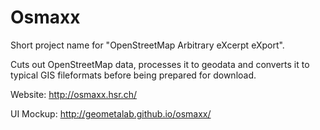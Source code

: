 # Osmaxx
Short project name for "OpenStreetMap Arbitrary eXcerpt eXport".

Cuts out OpenStreetMap data, processes it to geodata and converts it to typical GIS fileformats before being prepared for download. 

Website: http://osmaxx.hsr.ch/

UI Mockup: http://geometalab.github.io/osmaxx/
